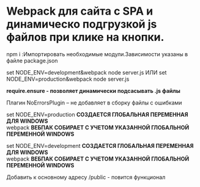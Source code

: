 # Webpack для сайта с SPA и динамическо подгрузкой js файлов при клике на кнопки.

npm i :Импортировать необходимые модули.Зависимости указаны в файле package.json

set NODE_ENV=development&webpack
node server.js
ИЛИ
set NODE_ENV=production&webpack
node server.js

**require.ensure - позволяет динамически подсасывать .js файлы**

Плагин NoErrorsPlugin – не добавляет в сборку файлы с ошибками

set NODE_ENV=production  **СОЗДАЕТСЯ ГЛОБАЛЬНАЯ ПЕРЕМЕННАЯ ДЛЯ WINDOWS**<br />
webpack **ВЕБПАК СОБИРАЕТ С УЧЕТОМ УКАЗАННОЙ ГЛОБАЛЬНОЙ ПЕРЕМЕННОЙ WINDOWS**

set NODE_ENV=development  **СОЗДАЕТСЯ ГЛОБАЛЬНАЯ ПЕРЕМЕННАЯ ДЛЯ WINDOWS**<br />
webpack **ВЕБПАК СОБИРАЕТ С УЧЕТОМ УКАЗАННОЙ ГЛОБАЛЬНОЙ ПЕРЕМЕННОЙ WINDOWS**

Добавить к основному адресу /public - повится функционал